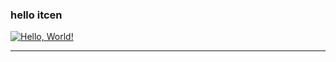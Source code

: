 <h3>hello itcen</h3>

[![Hello, World!](https://github.com/2-say/github_action_study/actions/workflows/01helloworld.yaml/badge.svg?event=check_run)](https://github.com/2-say/github_action_study/actions/workflows/01helloworld.yaml)


<hr>